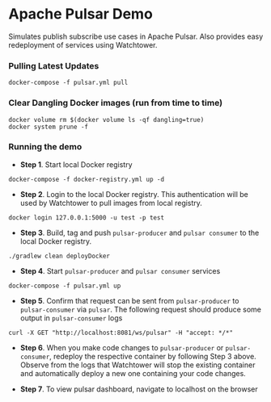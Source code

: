 # Apache Pulsar Demo
Simulates publish subscribe use cases in Apache Pulsar. Also provides easy redeployment of services using Watchtower.

### Pulling Latest Updates
```
docker-compose -f pulsar.yml pull
```

### Clear Dangling Docker images (run from time to time)
```
docker volume rm $(docker volume ls -qf dangling=true)
docker system prune -f
```

### Running the demo

- **Step 1**. Start local Docker registry 
```
docker-compose -f docker-registry.yml up -d
```

- **Step 2**. Login to the local Docker registry. This authentication will be used by Watchtower to pull images from local registry.

```
docker login 127.0.0.1:5000 -u test -p test
```

- **Step 3**. Build, tag and push `pulsar-producer` and `pulsar consumer` to the local Docker registry.

```
./gradlew clean deployDocker
```

- **Step 4**. Start `pulsar-producer` and `pulsar consumer` services

```
docker-compose -f pulsar.yml up
```

- **Step 5**. Confirm that request can be sent from `pulsar-producer` to `pulsar-consumer` via `pulsar`. The following request should produce some
output in `pulsar-consumer` logs

```
curl -X GET "http://localhost:8081/ws/pulsar" -H "accept: */*"
```

- **Step 6**. When you make code changes to `pulsar-producer` or `pulsar-consumer`, redeploy the respective container by following Step 3 above. Observe from the logs that Watchtower will stop the existing container and automatically deploy a new one containing your code changes.

- **Step 7**. To view pulsar dashboard, navigate to localhost on the browser
